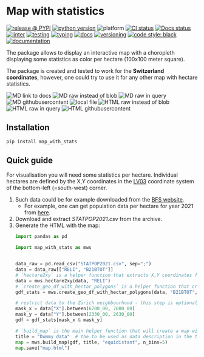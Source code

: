 # Map with statistics


<!-- [![coverage report](https://git.intern.migros.net/analytics/optimizers/store_profile_common/badges/main/coverage.svg)](https://git.intern.migros.net/analytics/optimizers/store_profile_common/-/commits/main) -->
[![release @ PYPI](http://img.shields.io/pypi/v/map_with_stats?color=brightgreen&logo=pypi&logoColor=949DA5)](https://pypi.python.org/pypi/map_with_stats)
[![python version](https://img.shields.io/badge/python-3.7,3.8,3.9,3.10,3.11-blue.svg?logo=python&logoColor=949DA5)](https://www.python.org/downloads/)
![platform](https://img.shields.io/badge/platform-linux%20|%20macos%20|%20windows-lightgray.svg)
[![CI status](https://github.com/mlisovyi/map_with_stats/actions/workflows/test.yml/badge.svg?labelColor=555555?event=push)](https://github.com/mlisovyi/map_with_stats)
[![Docs status](https://github.com/mlisovyi/map_with_stats/actions/workflows/docs.yml/badge.svg)](https://github.com/mlisovyi/map_with_stats)
[![linter](https://img.shields.io/badge/code%20linting-pylint-blue.svg)](https://github.com/PyCQA/pylint)
[![testing](https://img.shields.io/badge/code%20testing-pytest-blue.svg)](https://github.com/pytest-dev/pytest)
[![typing](https://img.shields.io/badge/code%20typing-mypy-blue.svg)](http://mypy-lang.org/)
[![docs](https://img.shields.io/badge/documentation-mkdocs--material-blue.svg)](https://squidfunk.github.io/mkdocs-material/)
[![versioning](https://img.shields.io/badge/versioning-setuptools--scm-blue.svg)](https://github.com/pypa/setuptools_scm)
[![code style: black](https://img.shields.io/badge/code%20style-black-000000.svg)](https://github.com/psf/black)
[![documentation](https://img.shields.io/badge/_-documentation-blueviolet?logo=githubpages)](https://mlisovyi.github.io/map_with_stats)


The package allows to display an interactive map with a choropleth
displaying some statistics as color per hectare (100x100 meter square).

The package is created and tested to work for the **Switzerland coordinates**,
however, one could try to use it for any other map with hectare statistics.

![MD link to docs](https://mlisovyi.github.io/map_with_stats/figs/map_screenshot.png)
![MD raw instead of blob](https://github.com/mlisovyi/map_with_stats/raw/main/docs/figs/map_screenshot.png)
![MD raw in query](https://github.com/mlisovyi/map_with_stats/blob/main/docs/figs/map_screenshot.png?raw=true)
![MD githubusercontent](https://raw.githubusercontent.com/mlisovyi/map_with_stats/main/docs/figs/map_screenshot.png)
![local file](docs/figs/map_screenshot.png)
<img src="https://github.com/mlisovyi/map_with_stats/raw/main/docs/figs/map_screenshot.png" alt="HTML raw instead of blob"></a>
<img src="https://github.com/mlisovyi/map_with_stats/blob/main/docs/figs/map_screenshot.png?raw=true" alt="HTML raw in query"></a>
<img src="https://raw.githubusercontent.com/mlisovyi/map_with_stats/main/docs/figs/map_screenshot.png" alt="HTML githubusercontent"></a>


## Installation

```bash
pip install map_with_stats
```

## Quick guide

For visualisation you will need some statistics per hectare.
Individual hectares are defined by the X,Y coordinates
in the [LV03](https://en.wikipedia.org/wiki/Swiss_coordinate_system#LV03) coordinate system
of the bottom-left (=south-west) corner.

1. Such data could be for example downloaded from
   the [BFS website](https://www.bfs.admin.ch/bfs/de/home/dienstleistungen/geostat/geodaten-bundesstatistik).
   * For example, one can get population data per hectare for year 2021 from
     [here](https://www.bfs.admin.ch/bfs/de/home/dienstleistungen/geostat/geodaten-bundesstatistik/gebaeude-wohnungen-haushalte-personen/bevoelkerung-haushalte-ab-2010.assetdetail.23528269.html).
2. Download and extract _STATPOP2021.csv_ from the archive.
3. Generate the HTML with the map:
   ```python
   import pandas as pd

   import map_with_stats as mws


   data_raw = pd.read_csv("STATPOP2021.csv", sep=";")
   data = data_raw[["RELI", "B21BTOT"]]
   # `hectare2xy` is a helper function that extracts X,Y coordinates from the hectare ID
   data = mws.hectare2xy(data, "RELI")
   # `create_geo_df_with_hectar_polygons` is a helper function that creates GeoDataFrame with a polygon for each hectare
   gdf_stats = mws.create_geo_df_with_hectar_polygons(data, "B21BTOT", crs_out="EPSG:4326")

   # restrict data to the Zürich neighbourhood - this step is optional
   mask_x = data["X"].between(6700_00, 7000_00)
   mask_y = data["Y"].between(2330_00, 2630_00)
   gdf = gdf_stats[mask_x & mask_y]

   # `build_map` is the main helper function that will create a map with a coropleth layer
   title = "Dummy data"  # the to be used as data description in the tooltip and colormap
   map = mws.build_map(gdf, title, "equidistant", n_bins=5)
   map.save("map.html")
   ```
